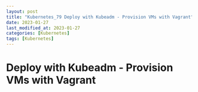 ```yaml
---
layout: post
title: "Kubernetes_79 Deploy with Kubeadm - Provision VMs with Vagrant"
date: 2023-01-27
last_modified_at: 2023-01-27
categories: [Kubernetes]
tags: [Kubernetes]
---
```


# Deploy with Kubeadm - Provision VMs with Vagrant

